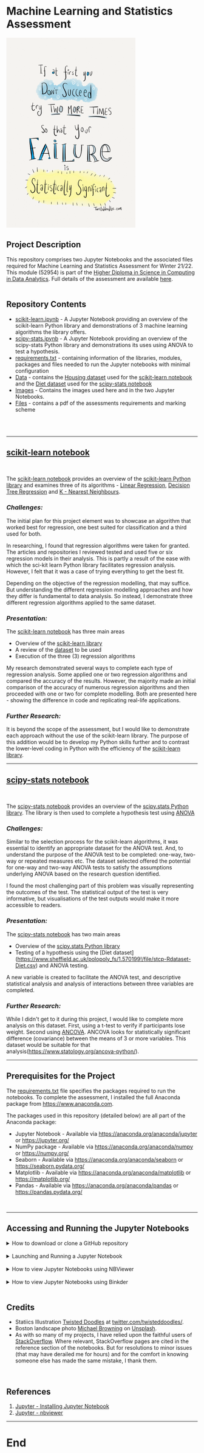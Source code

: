 # Machine Learning and Statistics Assessment


![image](https://github.com/SharonNicG/52954-Machine-Learning-and-Statistics/blob/main/Images/C_Twisted_Doodles.png) 
<br>

## Project Description
This repository comprises two Jupyter Notebooks and the associated files required for Machine Learning and Statistics Assessment for Winter 21/22. This module (52954) is part of the [Higher Diploma in Science in Computing in Data Analytics](https://www.gmit.ie/higher-diploma-in-science-in-computing-in-data-analytics). Full details of the assessment are available [here](assessment.pdf).
<br>
<br>

## Repository Contents

 - [scikit-learn.ipynb](https://github.com/SharonNicG/52954-Machine-Learning-and-Statistics/blob/main/scikit-learn.ipynb) - A Jupyter Notebook providing an overview of the scikit-learn Python library and demonstrations of 3 machine learning algorithms the library offers. 
 - [scipy-stats.ipynb](https://github.com/SharonNicG/52954-Machine-Learning-and-Statistics/blob/main/scipy-stats.ipynb) - A Jupyter Notebook providing an overview of the scipy-stats Python library and demonstrations its uses using ANOVA to test a hypothesis. 
 - [requirements.txt](https://github.com/SharonNicG/52954-Machine-Learning-and-Statistics/blob/main/requirements.txt) - containing information of the libraries, modules, packages and files needed to run the Jupyter notebooks with minimal configuration
 - [Data](https://github.com/SharonNicG/52954-Machine-Learning-and-Statistics/tree/main/Data) - contains the [Housing dataset](https://github.com/SharonNicG/52954-Machine-Learning-and-Statistics/blob/main/Data/housing.csv) used for the [scikit-learn notebook](https://github.com/SharonNicG/52954-Machine-Learning-and-Statistics/blob/main/scikit-learn.ipynb) and the [Diet dataset]() used for the [scipy-stats notebook]( https://github.com/SharonNicG/52954-Machine-Learning-and-Statistics/blob/main/scipy-stats.ipynb)
 - [Images]() -  Contains the images used here and in the two Jupyter Notebooks. 
 - [Files](https://github.com/SharonNicG/52954-Machine-Learning-and-Statistics/blob/main/assessment.pdf) - contains a pdf of the assessments requirements and marking scheme
<br>
<br>

***

## [scikit-learn notebook](https://github.com/SharonNicG/52954-Machine-Learning-and-Statistics/blob/main/scikit-learn.ipynb)
<br>

The [scikit-learn notebook](https://github.com/SharonNicG/52954-Machine-Learning-and-Statistics/blob/main/scikit-learn.ipynb) provides an overview of the [scikit-learn Python library](https://scikit-learn.org/stable/) and examines three of its algorithms - [Linear Regression](https://scikit-learn.org/stable/modules/classes.html#module-sklearn.linear_model), [Decision Tree Regression](https://scikit-learn.org/stable/modules/generated/sklearn.tree.DecisionTreeRegressor.html#sklearn.tree.DecisionTreeRegressor) and [K - Nearest Neighbours](https://scikit-learn.org/stable/modules/generated/sklearn.neighbors.KNeighborsRegressor.html#sklearn.neighbors.KNeighborsRegressor).
<br>

### *Challenges:*

The initial plan for this project element was to showcase an algorithm that worked best for regression, one best suited for classification and a third used for both.

In researching, I found that regression algorithms were taken for granted. The articles and repositories I reviewed tested and used five or six regression models in their analysis. This is partly a result of the ease with which the sci-kit learn Python library facilitates regression analysis. However, I felt that it was a case of trying everything to get the best fit. 

Depending on the objective of the regression modelling, that may suffice. But understanding the different regression modelling approaches and how they differ is fundamental to data analysis. So instead, I demonstrate three different regression algorithms applied to the same dataset.
<br>

### *Presentation:*
The [scikit-learn notebook](https://github.com/SharonNicG/52954-Machine-Learning-and-Statistics/blob/main/scikit-learn.ipynb) has three main areas
 - Overview of the [scikit-learn library](https://scikit-learn.org/stable/)
 - A review of the [dataset](https://github.com/SharonNicG/52954-Machine-Learning-and-Statistics/blob/main/housing.csv) to be used
 - Execution of the three (3) regression algorithms
 
My research demonstrated several ways to complete each type of regression analysis. Some applied one or two regression algorithms and compared the accuracy of the results. However, the majority made an initial comparison of the accuracy of numerous regression algorithms and then proceeded with one or two for complete modelling. Both are presented here - showing the difference in code and replicating real-life applications.
<br>

### *Further Research:*
It is beyond the scope of the assessment, but I would like to demonstrate each approach without the use of the scikit-learn library. The purpose of this addition would be to develop my Python skills further and to contrast the lower-level coding in Python with the efficiency of the [scikit-learn library](https://scikit-learn.org/stable/).
<br>
***

## [scipy-stats notebook](https://github.com/SharonNicG/52954-Machine-Learning-and-Statistics/blob/main/scipy-stats.ipynb)
<br>

The [scipy-stats notebook](https://github.com/SharonNicG/52954-Machine-Learning-and-Statistics/blob/main/scipy-stats.ipynb) provides an overview of the [scipy.stats Python library]( https://docs.scipy.org/doc/scipy/reference/stats.html).
The library is then used to complete a hypothesis test using [ANOVA](https://docs.scipy.org/doc/scipy/reference/generated/scipy.stats.f_oneway.html)
<br>

### *Challenges:*
Similar to the selection process for the scikit-learn algorithms, it was essential to identify an appropriate dataset for the ANOVA test. And, to understand the purpose of the ANOVA test to be completed: one-way, two-way or repeated measures etc. The dataset selected offered the potential for one-way and two-way ANOVA tests to satisfy the assumptions underlying ANOVA based on the research question identified.

I found the most challenging part of this problem was visually representing the outcomes of the test. The statistical output of the test is very informative, but visualisations of the test outputs would make it more accessible to readers.
<br>

### *Presentation:*
The [scipy-stats notebook]( https://github.com/SharonNicG/52954-Machine-Learning-and-Statistics/blob/main/scipy-stats.ipynb) has two main areas
 - Overview of the [scipy.stats Python library](https://docs.scipy.org/doc/scipy/reference/stats.html)
 - Testing of a hypothesis using the [Diet dataset] (https://www.sheffield.ac.uk/polopoly_fs/1.570199!/file/stcp-Rdataset-Diet.csv) and ANOVA testing.

A new variable is created to facilitate the ANOVA test, and descriptive statistical analysis and analysis of interactions between three variables are completed.
<br>

### *Further Research:*
While I didn't get to it during this project, I would like to complete more analysis on this dataset.
First, using a t-test to verify if participants lose weight. Second using [ANCOVA]( https://stackoverflow.com/questions/2916760/ancova-in-python-with-scipy-numpy-stats). ANCOVA looks for statistically significant difference (covariance) between the means of 3 or more variables. This dataset would be suitable for that analysis(https://www.statology.org/ancova-python/). 
<br>
***

## Prerequisites for the Project
The [requirements.txt](https://github.com/SharonNicG/52954-Machine-Learning-and-Statistics/blob/main/requirements.txt) file specifies the packages required to run the notebooks.
To complete the assessment, I installed the full Anaconda package from https://www.anaconda.com.

The packages used in this repository (detailed below) are all part of the Anaconda package:

 - Jupyter Notebook - Available via https://anaconda.org/anaconda/jupyter or https://jupyter.org/
 - NumPy package - Available via https://anaconda.org/anaconda/numpy or https://numpy.org/
 - Seaborn - Available via https://anaconda.org/anaconda/seaborn or https://seaborn.pydata.org/
 - Matplotlib - Available via https://anaconda.org/anaconda/matplotlib or https://matplotlib.org/
 - Pandas - Available via https://anaconda.org/anaconda/pandas or https://pandas.pydata.org/
<br>

***

## Accessing and Running the Jupyter Notebooks
<details><summary>How to download or clone a GitHub repository</summary>
<br>
You can download or clone a GitHub repository to run the Jupyter Notebooks. Downloading the repository will provide access to the notebooks and the associated files locally on your device.
    
Download Repository
 - Click on the green "Code" button
 - Select "Download ZIP" from the selection menu that appears 
    
 ![image](https://github.com/SharonNicG/52954-Machine-Learning-and-Statistics/blob/main/Images/download_zip_file_of_github_repository.png)

Cloning the Repository
    
 - From your machine's command line, run the command below command to clone the repository locally to your machine:
 - git clone https://github.com/SharonNicG/52954-Machine-Learning-and-Statistics.git
</details>
<br>

<details><summary>Launching and Running a Jupyter Notebook</summary>
<br>
Jupyter is a Python package and does not require separate importation from Python packages. It commonly runs from the machine command line.

To launch a Jupyter notebook, open your terminal/command line and navigate the directory where you have saved the pulled repository containing the Jupyter Notebook. Typing the command 'Jupyter Notebook' into the terminal/command line creates an instance of Jupyter on a local server.

When Jupyter Notebook has been called from the terminal/command line, a browser window should open, showing the Jupyter Notebook interface. If it does not, you can copy the URL presented in the terminal/command line and paste this into your browser's address bar.

Once you have accessed the Jupyter Notebook interface, you can view the files in the current directory. Clicking on the files will open them. Jupyter notebook files are identifiable by their notebook icon (within the Jupyter Notebook interface and by the file extension .ipynb

You can run each cell in the notebook by pressing shift + enter on each row. Alternatively, you can run the whole notebook in a single step by clicking on the menu 'Cell' and selecting 'Run All'.

Terminate the browser tab by clicking the "X" in the top right corner to close the notebook. To stop the instance on the local server and shut down the Jupyter kernel, press control-C in the terminal/command line.

The above steps should allow the Jupyter Notebook to display automatically (assuming the prerequisites from [requirements.txt]{} were met). Jupyter Notebooks can also be rendered by pasting the URL presented in the terminal/command line on the site https://nbviewer.jupyter.org/. 
</details>
<br>

<details><summary>How to view Jupyter Notebooks using NBViewer</summary>
NBViwer renders Jupyter Notebook, so they are accessible via a URL. The cells cannot be interacted with as in a live Jupyter Notebook. 
- The scikit-learn notebook is available on NBViewer via this link
- The scipy.stats notebook is available on NBViewer via this link
</details>
<br>

<details><summary>How to view Jupyter Notebooks using Binkder</summary>
Binder hosts Jupyter Notebooks online, allowing users to still interact with the cells as in a live notebook. 
 - The scikit-learn notebook is available on Binder via this link
 - The scipy.stats notebook is available on Binder via this link
</details>
<br>

## Credits
 - Statiics Illustration <a href="https://twitter.com/twisteddoodles">Twisted Doodles</a> at <a href="https://twitter.com/twisteddoodles/status/960801583012380672">twitter.com/twisteddoodles/</a>.
 - Boston landscape photo <a href="https://unsplash.com/@michaelwb?utm_source=unsplash&utm_medium=referral&utm_content=creditCopyText">Michael Browning</a> on <a href="https://unsplash.com/s/photos/boston?utm_source=unsplash&utm_medium=referral&utm_content=creditCopyText">Unsplash</a>.
 - As with so many of my projects, I have relied upon the faithful users of [StackOverflow](https://stackoverflow.com/). Where relevant, StackOverflow pages are cited in the reference section of the notebooks. But for resolutions to minor issues (that may have derailed me for hours) and for the comfort in knowing someone else has made the same mistake, I thank them. 
<br>

## References
1. [Jupyter - Installing Jupyter Notebook](https://jupyter.readthedocs.io/en/latest/install.html)
2. [Jupyter - nbviewer](https://nbviewer.jupyter.org/)

***
# End